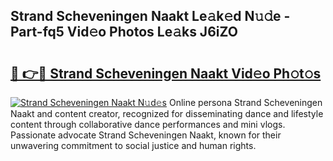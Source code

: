## Strand Scheveningen Naakt Le𝚊k𝚎d N𝚞𝚍e - Part-fq5 Vid𝚎o Photos Le𝚊ks J6iZO

# <h2><a href="http://fb33cw.evod.top/?m=Strand+Scheveningen+Naakt">🔗 👉🔴 Strand Scheveningen Naakt Vid𝚎o Ph𝚘t𝚘s</a></h2>

[![Strand Scheveningen Naakt N𝚞d𝚎s](https://i.imgur.com/8V9OHl7.gif)](http://fb33cw.evod.top/?m=Strand+Scheveningen+Naakt)
Online persona Strand Scheveningen Naakt and content creator, recognized for disseminating dance and lifestyle content through collaborative dance performances and mini vlogs. Passionate advocate Strand Scheveningen Naakt, known for their unwavering commitment to social justice and human rights. 

